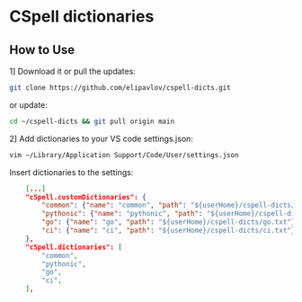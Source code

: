 # CSpell dictionaries

## How to Use

1] Download it or pull the updates:

```sh
git clone https://github.com/elipavlov/cspell-dicts.git
```

or update:
```sh
cd ~/cspell-dicts && git pull origin main
```



2] Add dictionaries to your VS code settings.json:

```sh
vim ~/Library/Application Support/Code/User/settings.json

```

Insert dictionaries to the settings:
```json
    [...]
    "cSpell.customDictionaries": {
        "common": {"name": "common", "path": "${userHome}/cspell-dicts/common.txt"},
        "pythonic": {"name": "pythonic", "path": "${userHome}/cspell-dicts/python.txt"},
        "go": {"name": "go", "path": "${userHome}/cspell-dicts/go.txt"},
        "ci": {"name": "ci", "path": "${userHome}/cspell-dicts/ci.txt"},
    },
    "cSpell.dictionaries": [
        "common",
        "pythonic",
        "go",
        "ci",
    ],
```
